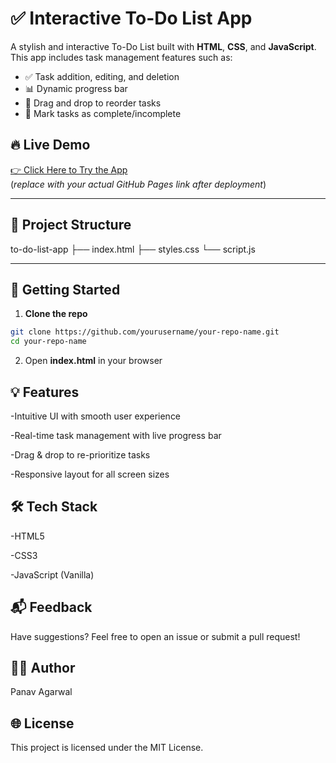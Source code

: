 # ✅ Interactive To-Do List App

A stylish and interactive To-Do List built with **HTML**, **CSS**, and **JavaScript**. This app includes task management features such as:

- ✅ Task addition, editing, and deletion
- 📊 Dynamic progress bar
- 🧲 Drag and drop to reorder tasks
- 🎯 Mark tasks as complete/incomplete

## 🔥 Live Demo
[👉 Click Here to Try the App](https://yourusername.github.io/your-repo-name/)  
(*replace with your actual GitHub Pages link after deployment*)

---

## 📁 Project Structure
to-do-list-app ├── index.html ├── styles.css └── script.js


---

## 🚀 Getting Started

1. **Clone the repo**
```bash
git clone https://github.com/yourusername/your-repo-name.git
cd your-repo-name
```
2. Open **index.html** in your browser

## 💡 Features
-Intuitive UI with smooth user experience

-Real-time task management with live progress bar

-Drag & drop to re-prioritize tasks

-Responsive layout for all screen sizes

## 🛠️ Tech Stack
-HTML5

-CSS3

-JavaScript (Vanilla)

## 📬 Feedback
Have suggestions? Feel free to open an issue or submit a pull request!

## 👨‍💻 Author
Panav Agarwal


## 🌐 License

This project is licensed under the MIT License.


